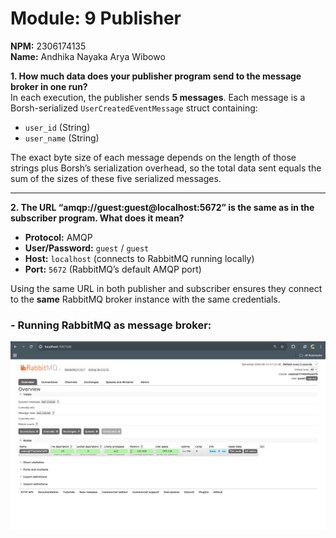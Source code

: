 # Module: 9 Publisher
**NPM:** 2306174135  
**Name:** Andhika Nayaka Arya Wibowo

**1. How much data does your publisher program send to the message broker in one run?**  
In each execution, the publisher sends **5 messages**. Each message is a Borsh-serialized `UserCreatedEventMessage` struct containing:
- `user_id` (String)
- `user_name` (String)

The exact byte size of each message depends on the length of those strings plus Borsh’s serialization overhead, so the total data sent equals the sum of the sizes of these five serialized messages.

---

**2. The URL “amqp://guest:guest@localhost:5672” is the same as in the subscriber program. What does it mean?**
- **Protocol:** AMQP
- **User/Password:** `guest` / `guest`
- **Host:** `localhost` (connects to RabbitMQ running locally)
- **Port:** `5672` (RabbitMQ’s default AMQP port)

Using the same URL in both publisher and subscriber ensures they connect to the **same** RabbitMQ broker instance with the same credentials.

### - Running RabbitMQ as message broker:
  ![alt text](img/pub1.png)